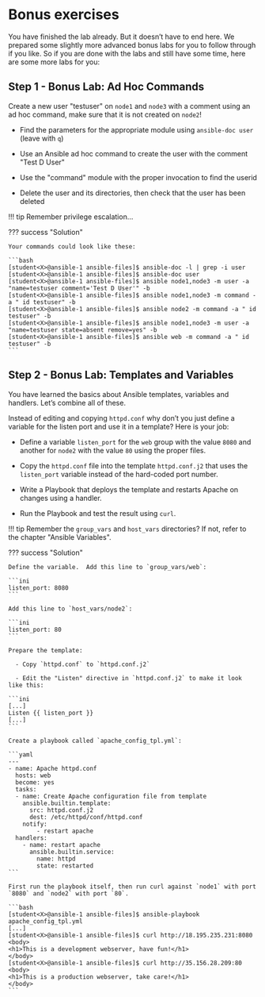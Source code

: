 # Bonus exercises

You have finished the lab already. But it doesn’t have to end here. We prepared some slightly more advanced bonus labs for you to follow through if you like. So if you are done with the labs and still have some time, here are some more labs for you:

## Step 1 - Bonus Lab: Ad Hoc Commands

Create a new user "testuser" on `node1` and `node3` with a comment using an ad hoc command, make sure that it is not created on `node2`!

  - Find the parameters for the appropriate module using `ansible-doc user` (leave with `q`)

  - Use an Ansible ad hoc command to create the user with the comment "Test D User"

  - Use the "command" module with the proper invocation to find the userid

  - Delete the user and its directories, then check that the user has been deleted

!!! tip
    Remember privilege escalation…​

??? success "Solution"

    Your commands could look like these:

    ```bash
    [student<X>@ansible-1 ansible-files]$ ansible-doc -l | grep -i user
    [student<X>@ansible-1 ansible-files]$ ansible-doc user
    [student<X>@ansible-1 ansible-files]$ ansible node1,node3 -m user -a "name=testuser comment='Test D User'" -b
    [student<X>@ansible-1 ansible-files]$ ansible node1,node3 -m command -a " id testuser" -b
    [student<X>@ansible-1 ansible-files]$ ansible node2 -m command -a " id testuser" -b
    [student<X>@ansible-1 ansible-files]$ ansible node1,node3 -m user -a "name=testuser state=absent remove=yes" -b
    [student<X>@ansible-1 ansible-files]$ ansible web -m command -a " id testuser" -b
    ```



## Step 2 - Bonus Lab: Templates and Variables

You have learned the basics about Ansible templates, variables and handlers. Let’s combine all of these.

Instead of editing and copying `httpd.conf` why don’t you just define a variable for the listen port and use it in a template? Here is your job:

  - Define a variable `listen_port` for the `web` group with the value `8080` and another for `node2` with the value `80` using the proper files.

  - Copy the `httpd.conf` file into the template `httpd.conf.j2` that uses the `listen_port` variable instead of the hard-coded port number.

  - Write a Playbook that deploys the template and restarts Apache on changes using a handler.

  - Run the Playbook and test the result using `curl`.

!!! tip
Remember the `group_vars` and `host_vars` directories? If not, refer to the chapter "Ansible Variables".

??? success "Solution"


    Define the variable.  Add this line to `group_vars/web`:

    ```ini
    listen_port: 8080
    ```

    Add this line to `host_vars/node2`:

    ```ini
    listen_port: 80
    ```
    
    Prepare the template:

      - Copy `httpd.conf` to `httpd.conf.j2`

      - Edit the "Listen" directive in `httpd.conf.j2` to make it look like this:

    ```ini
    [...]
    Listen {{ listen_port }}
    [...]
    ```

    Create a playbook called `apache_config_tpl.yml`:

    ```yaml
    ---
    - name: Apache httpd.conf
      hosts: web
      become: yes
      tasks:
      - name: Create Apache configuration file from template
        ansible.builtin.template:
          src: httpd.conf.j2
          dest: /etc/httpd/conf/httpd.conf
        notify:
            - restart apache
      handlers:
        - name: restart apache
          ansible.builtin.service:
            name: httpd
            state: restarted
    ```

    First run the playbook itself, then run curl against `node1` with port `8080` and `node2` with port `80`.

    ```bash
    [student<X>@ansible-1 ansible-files]$ ansible-playbook apache_config_tpl.yml
    [...]
    [student<X>@ansible-1 ansible-files]$ curl http://18.195.235.231:8080
    <body>
    <h1>This is a development webserver, have fun!</h1>
    </body>
    [student<X>@ansible-1 ansible-files]$ curl http://35.156.28.209:80
    <body>
    <h1>This is a production webserver, take care!</h1>
    </body>
    ```